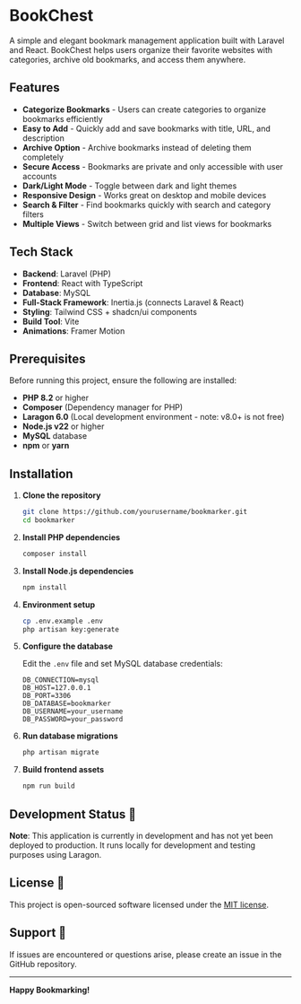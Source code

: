 # BookChest

A simple and elegant bookmark management application built with Laravel and React. BookChest helps users organize their favorite websites with categories, archive old bookmarks, and access them anywhere.

## Features

-   **Categorize Bookmarks** - Users can create categories to organize bookmarks efficiently
-   **Easy to Add** - Quickly add and save bookmarks with title, URL, and description
-   **Archive Option** - Archive bookmarks instead of deleting them completely
-   **Secure Access** - Bookmarks are private and only accessible with user accounts
-   **Dark/Light Mode** - Toggle between dark and light themes
-   **Responsive Design** - Works great on desktop and mobile devices
-   **Search & Filter** - Find bookmarks quickly with search and category filters
-   **Multiple Views** - Switch between grid and list views for bookmarks

## Tech Stack

-   **Backend**: Laravel (PHP)
-   **Frontend**: React with TypeScript
-   **Database**: MySQL
-   **Full-Stack Framework**: Inertia.js (connects Laravel & React)
-   **Styling**: Tailwind CSS + shadcn/ui components
-   **Build Tool**: Vite
-   **Animations**: Framer Motion

## Prerequisites

Before running this project, ensure the following are installed:

-   **PHP 8.2** or higher
-   **Composer** (Dependency manager for PHP)
-   **Laragon 6.0** (Local development environment - note: v8.0+ is not free)
-   **Node.js v22** or higher
-   **MySQL** database
-   **npm** or **yarn**

## Installation

1. **Clone the repository**

    ```bash
    git clone https://github.com/yourusername/bookmarker.git
    cd bookmarker
    ```

2. **Install PHP dependencies**

    ```bash
    composer install
    ```

3. **Install Node.js dependencies**

    ```bash
    npm install
    ```

4. **Environment setup**

    ```bash
    cp .env.example .env
    php artisan key:generate
    ```

5. **Configure the database**

    Edit the `.env` file and set MySQL database credentials:

    ```env
    DB_CONNECTION=mysql
    DB_HOST=127.0.0.1
    DB_PORT=3306
    DB_DATABASE=bookmarker
    DB_USERNAME=your_username
    DB_PASSWORD=your_password
    ```

6. **Run database migrations**

    ```bash
    php artisan migrate
    ```

7. **Build frontend assets**
    ```bash
    npm run build
    ```

## Development Status 🚧

**Note**: This application is currently in development and has not yet been deployed to production. It runs locally for development and testing purposes using Laragon.

## License 📄

This project is open-sourced software licensed under the [MIT license](https://opensource.org/licenses/MIT).

## Support 💬

If issues are encountered or questions arise, please create an issue in the GitHub repository.

---

**Happy Bookmarking!**
